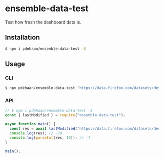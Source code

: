 # ensemble-data-test

Test how fresh the dashboard data is.

## Installation

```sh
$ npm i pdehaan/ensemble-data-test -S
```

## Usage

### CLI

```sh
$ npx pdehaan/ensemble-data-test "https://data.firefox.com/datasets/desktop/user-activity/Worldwide/YAU"
```

### API

```js
// $ npm i pdehaan/ensemble-data-test -S
const { lastModified } = require("ensemble-data-test");

async function main() {
  const res = await lastModified("https://data.firefox.com/datasets/desktop/user-activity/Worldwide/YAU");
  console.log(res); // -7d
  console.log(parseInt(res, 10)); // -7
}

main();
```
